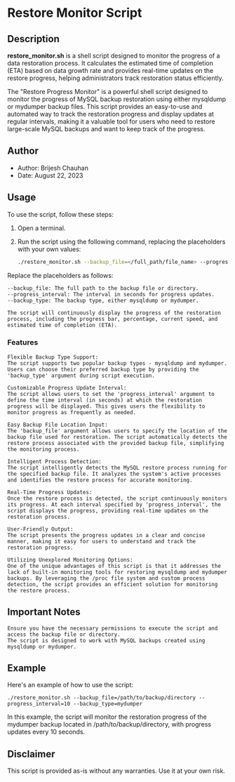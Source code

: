 # Restore Monitor Script

## Description

**restore_monitor.sh** is a shell script designed to monitor the progress of a data restoration process. It calculates the estimated time of completion (ETA) based on data growth rate and provides real-time updates on the restore progress, helping administrators track restoration status efficiently.

The "Restore Progress Monitor" is a powerful shell script designed to monitor the progress of MySQL backup restoration using either mysqldump or mydumper backup files. This script provides an easy-to-use and automated way to track the restoration progress and display updates at regular intervals, making it a valuable tool for users who need to restore large-scale MySQL backups and want to keep track of the progress.

## Author

- Author: Brijesh Chauhan
- Date: August 22, 2023

## Usage

To use the script, follow these steps:

1. Open a terminal.
2. Run the script using the following command, replacing the placeholders with your own values:
   
   ```bash
   ./restore_monitor.sh --backup_file=</full_path/file_name> --progress_interval=<interval_in_seconds> --backup_type=<mysqldump/mydumper>

Replace the placeholders as follows:

    --backup_file: The full path to the backup file or directory.
    --progress_interval: The interval in seconds for progress updates.
    --backup_type: The backup type, either mysqldump or mydumper.

    The script will continuously display the progress of the restoration process, including the progress bar, percentage, current speed, and estimated time of completion (ETA).

### Features

    Flexible Backup Type Support:
    The script supports two popular backup types - mysqldump and mydumper. Users can choose their preferred backup type by providing the 'backup_type' argument during script execution.

    Customizable Progress Update Interval:
    The script allows users to set the 'progress_interval' argument to define the time interval (in seconds) at which the restoration progress will be displayed. This gives users the flexibility to monitor progress as frequently as needed.

    Easy Backup File Location Input:
    The 'backup_file' argument allows users to specify the location of the backup file used for restoration. The script automatically detects the restore process associated with the provided backup file, simplifying the monitoring process.

    Intelligent Process Detection:
    The script intelligently detects the MySQL restore process running for the specified backup file. It analyzes the system's active processes and identifies the restore process for accurate monitoring.

    Real-Time Progress Updates:
    Once the restore process is detected, the script continuously monitors its progress. At each interval specified by 'progress_interval', the script displays the progress, providing real-time updates on the restoration process.

    User-Friendly Output:
    The script presents the progress updates in a clear and concise manner, making it easy for users to understand and track the restoration progress.

    Utilizing Unexplored Monitoring Options:
    One of the unique advantages of this script is that it addresses the lack of built-in monitoring tools for restoring mysqldump and mydumper backups. By leveraging the /proc file system and custom process detection, the script provides an efficient solution for monitoring the restore process.

## Important Notes

    Ensure you have the necessary permissions to execute the script and access the backup file or directory.
    The script is designed to work with MySQL backups created using mysqldump or mydumper.

## Example

Here's an example of how to use the script:
```
./restore_monitor.sh --backup_file=/path/to/backup/directory --progress_interval=10 --backup_type=mydumper
```

In this example, the script will monitor the restoration progress of the mydumper backup located in /path/to/backup/directory, with progress updates every 10 seconds.

## Disclaimer

This script is provided as-is without any warranties. Use it at your own risk.
